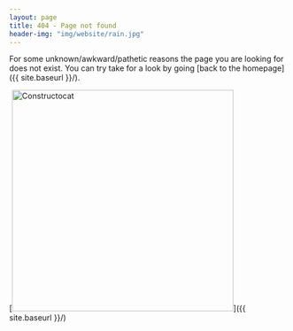 ```yaml
---
layout: page
title: 404 - Page not found
header-img: "img/website/rain.jpg"
---
```


For some unknown/awkward/pathetic reasons the page you are looking for does not exist. You can try take for a look by going [back to the homepage]({{ site.baseurl }}/).

[<img src="{{ site.baseurl }}/img/404.jpg" alt="Constructocat" style="width: 400px;"/>]({{ site.baseurl }}/)